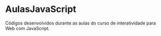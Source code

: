 # AulasJavaScript
Códigos desenvolvidos durante as aulas do curso de interatividade para Web com JavaScript.
